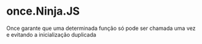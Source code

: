 # once.Ninja.JS
Once garante que uma determinada função só pode ser chamada uma vez e evitando a inicialização duplicada
